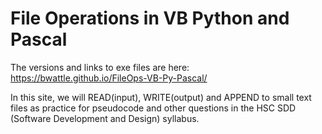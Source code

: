 # File Operations in VB Python and Pascal
The versions and links to exe files are here: https://bwattle.github.io/FileOps-VB-Py-Pascal/

In this site, we will READ(input), WRITE(output) and APPEND to small text files as practice for pseudocode and other questions in the HSC SDD (Software Development and Design) syllabus.
